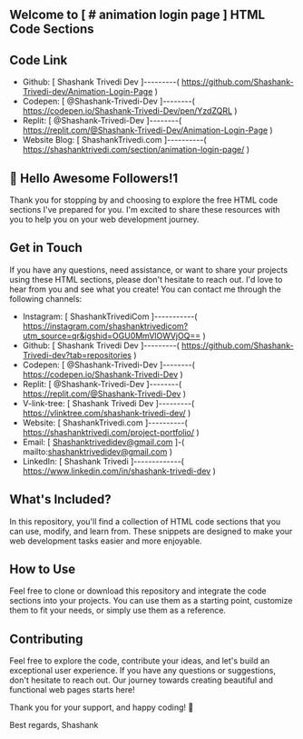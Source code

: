 ## Welcome to  [ # animation login page ]  HTML Code Sections

## Code Link
- Github:       [ Shashank Trivedi Dev ]---------( https://github.com/Shashank-Trivedi-dev/Animation-Login-Page )
- Codepen:      [ @Shashank-Trivedi-Dev ]--------( https://codepen.io/Shashank-Trivedi-Dev/pen/YzdZQRL )
- Replit:       [ @Shashank-Trivedi-Dev ]--------( https://replit.com/@Shashank-Trivedi-Dev/Animation-Login-Page )
- Website Blog: [ ShashankTrivedi.com ]----------( https://shashanktrivedi.com/section/animation-login-page/ )

## 👋 Hello Awesome Followers!1
Thank you for stopping by and choosing to explore the free HTML code sections I've prepared for you. I'm excited to share these resources with you to help you on your web development journey.

## Get in Touch
If you have any questions, need assistance, or want to share your projects using these HTML sections, please don't hesitate to reach out. I'd love to hear from you and see what you create!
You can contact me through the following channels:
- Instagram:   [ ShashankTrivediCom ]-----------( https://instagram.com/shashanktrivedicom?utm_source=qr&igshid=OGU0MmVlOWVjOQ== )
- Github:      [ Shashank Trivedi Dev ]---------( https://github.com/Shashank-Trivedi-dev?tab=repositories )
- Codepen:     [ @Shashank-Trivedi-Dev ]--------( https://codepen.io/Shashank-Trivedi-Dev )
- Replit:      [ @Shashank-Trivedi-Dev ]--------( https://replit.com/@Shashank-Trivedi-Dev )
- V-link-tree: [ Shashank Trivedi Dev ]---------( https://vlinktree.com/shashank-trivedi-dev/ )
- Website:     [ ShashankTrivedi.com ]----------( https://shashanktrivedi.com/project-portfolio/ )
- Email:       [ Shashanktrivedidev@gmail.com ]-( mailto:shashanktrivedidev@gmail.com )
- LinkedIn:    [ Shashank Trivedi ]-------------( https://www.linkedin.com/in/shashank-trivedi-dev )


## What's Included?
In this repository, you'll find a collection of HTML code sections that you can use, modify, and learn from. These snippets are designed to make your web development tasks easier and more enjoyable.

## How to Use
Feel free to clone or download this repository and integrate the code sections into your projects. You can use them as a starting point, customize them to fit your needs, or simply use them as a reference.

## Contributing
Feel free to explore the code, contribute your ideas, and let's build an exceptional user experience. If you have any questions or suggestions, don't hesitate to reach out. Our journey towards creating beautiful and functional web pages starts here!

Thank you for your support, and happy coding! 🚀

Best regards,
Shashank